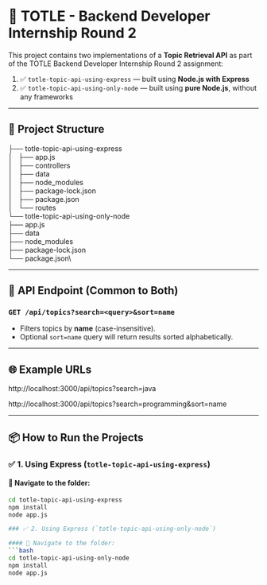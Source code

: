 # 🚀 TOTLE - Backend Developer Internship Round 2

This project contains two implementations of a **Topic Retrieval API** as part of the TOTLE Backend Developer Internship Round 2 assignment:

1. ✅ `totle-topic-api-using-express` — built using **Node.js with Express**
2. ✅ `totle-topic-api-using-only-node` — built using **pure Node.js**, without any frameworks

---

## 📂 Project Structure 
├── totle-topic-api-using-express\
│   ├── app.js\
│   ├── controllers\
│   ├── data\
│   ├── node_modules\
│   ├── package-lock.json\
│   ├── package.json\
│   └── routes\
└── totle-topic-api-using-only-node\
├── app.js\
├── data\
├── node_modules\
├── package-lock.json\
└── package.json\

---

## 🧪 API Endpoint (Common to Both)

### `GET /api/topics?search=<query>&sort=name`

- Filters topics by **name** (case-insensitive).
- Optional `sort=name` query will return results sorted alphabetically.

---

## 🌐 Example URLs

http://localhost:3000/api/topics?search=java 

http://localhost:3000/api/topics?search=programming&sort=name


---

## 📦 How to Run the Projects

### ✅ 1. Using Express (`totle-topic-api-using-express`)

#### 📁 Navigate to the folder:
```bash
cd totle-topic-api-using-express
npm install
node app.js

### ✅ 2. Using Express (`totle-topic-api-using-only-node`)

#### 📁 Navigate to the folder:
```bash
cd totle-topic-api-using-only-node
npm install
node app.js


